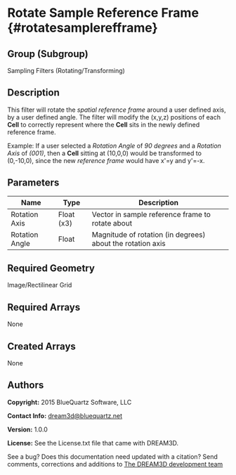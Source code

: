 Rotate Sample Reference Frame {#rotatesamplerefframe}
======

## Group (Subgroup) ##
Sampling Filters (Rotating/Transforming)

## Description ##
This filter will rotate the *spatial reference frame* around a user defined axis, by a user defined angle.  The filter will modify the (x,y,z) positions of each **Cell** to correctly represent where the **Cell** sits in the newly defined reference frame.  

Example: 
If a user selected a *Rotation Angle* of *90 degrees* and a *Rotation Axis* of *(001)*, then a **Cell** sitting at (10,0,0) would be transformed to (0,-10,0), since the new *reference frame* would have x'=y and y'=-x.   

## Parameters ##
| Name | Type | Description |
|------|------|------|
| Rotation Axis | Float (x3) | Vector in sample reference frame to rotate about |
| Rotation Angle | Float | Magnitude of rotation (in degrees) about the rotation axis |

## Required Geometry ##
Image/Rectilinear Grid

## Required Arrays ##
None

## Created Arrays ##
None

## Authors ##

**Copyright:** 2015 BlueQuartz Software, LLC

**Contact Info:** dream3d@bluequartz.net

**Version:** 1.0.0

**License:**  See the License.txt file that came with DREAM3D.




See a bug? Does this documentation need updated with a citation? Send comments, corrections and additions to [The DREAM3D development team](mailto:dream3d@bluequartz.net?subject=Documentation%20Correction)

